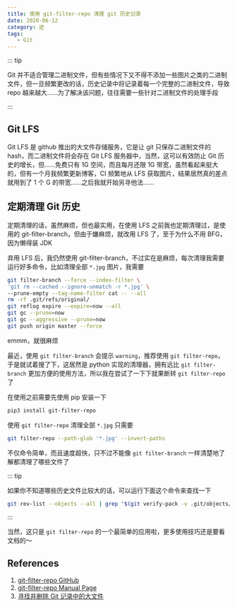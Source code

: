 ```yaml
---
title: 使用 git-filter-repo 清理 git 历史记录
date: 2020-06-12
category: 迹
tags:
   - Git
---
```


::: tip

Git 并不适合管理二进制文件，但有些情况下又不得不添加一些图片之类的二进制文件，但一旦频繁更改的话，历史记录中将记录着每一个完整的二进制文件，导致 repo 越来越大……为了解决该问题，往往需要一些针对二进制文件的处理手段

:::

<!-- more -->

## Git LFS

Git LFS 是 github 推出的大文件存储服务，它是让 git 只保存二进制文件的 hash，而二进制文件将会存在 Git LFS 服务器中，当然，这可以有效防止 Git 历史的增长，但……免费只有 1G 空间，而且每月还限 1G 带宽，虽然看起来挺大的，但有一个月我频繁更新博客，CI 频繁地从 LFS 获取图片，结果居然真的差点就用到了 1 个 G 的带宽……之后我就开始另寻他法……

## 定期清理 Git 历史

定期清理的话，虽然麻烦，但也最实用，在使用 LFS 之前我也定期清理过，是使用的 git-filter-branch，但由于嫌麻烦，就改用 LFS 了，至于为什么不用 BFG，因为懒得装 JDK

弃用 LFS 后，我仍然使用 git-filter-branch，不过实在是麻烦，每次清理我需要运行好多命令，比如清理全部 `*.jpg` 图片，我需要

```bash
git filter-branch --force --index-filter \
'git rm --cached --ignore-unmatch -r *.jpg' \
--prune-empty --tag-name-filter cat -- --all
rm -rf .git/refs/original/
git reflog expire --expire=now --all
git gc --prune=now
git gc --aggressive --prune=now
git push origin master --force
```

emmm，就很麻烦

最近，使用 `git filter-branch` 会提示 `warning`，推荐使用 `git filter-repo`，于是就试着搜了下，这居然是 python 实现的清理器，拥有远比 `git filter-branch` 更加方便的使用方法，所以我在尝试了一下下就果断转 `git filter-repo` 了

在使用之前需要先使用 pip 安装一下

```bash
pip3 install git-filter-repo
```

使用 `git filter-repo` 清理全部 `*.jpg` 只需要

```bash
git filter-repo --path-glob '*.jpg' --invert-paths
```

不仅命令简单，而且速度超快，只不过不能像 `git filter-branch` 一样清楚地了解都清理了哪些文件了

::: tip

如果你不知道哪些历史文件比较大的话，可以运行下面这个命令来查找一下

```bash
git rev-list --objects --all | grep "$(git verify-pack -v .git/objects/pack/*.idx | sort -k 3 -n | tail -5 | awk '{print$1}')"
```

:::

当然，这只是 `git filter-repo` 的一个最简单的应用啦，更多使用技巧还是要看文档的～

## References

1. [git-filter-repo GitHub](https://github.com/newren/git-filter-repo)
2. [git-filter-repo Manual Page](https://htmlpreview.github.io/?https://github.com/newren/git-filter-repo/blob/docs/html/git-filter-repo.html#EXAMPLES)
3. [寻找并删除 Git 记录中的大文件](https://harttle.land/2016/03/22/purge-large-files-in-gitrepo.html)
